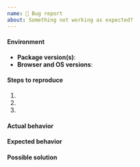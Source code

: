 ```yaml
---
name: 🐛 Bug report
about: Something not working as expected?
---
```


<!-- IF YOU ARE A PALANTIR EMPLOYEE, DO NOT POST INTERNAL LINKS OR REFERENCES HERE -->

#### Environment

- __Package version(s)__: <!-- fill this out -->
- __Browser and OS versions__: <!-- fill this out -->

#### Steps to reproduce

1. <!-- fill this out -->
1. <!-- fill this out -->
1. <!-- fill this out -->

#### Actual behavior

<!-- fill this out -->

#### Expected behavior

<!-- fill this out -->

#### Possible solution

<!-- fill this out -->
